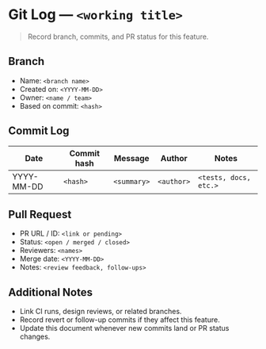 # Git Log — `<working title>`

> Record branch, commits, and PR status for this feature.

## Branch
- Name: `<branch name>`
- Created on: `<YYYY-MM-DD>`
- Owner: `<name / team>`
- Based on commit: `<hash>`

## Commit Log
| Date | Commit hash | Message | Author | Notes |
|------|-------------|---------|--------|-------|
| YYYY-MM-DD | `<hash>` | `<summary>` | `<author>` | `<tests, docs, etc.>` |

## Pull Request
- PR URL / ID: `<link or pending>`
- Status: `<open / merged / closed>`
- Reviewers: `<names>`
- Merge date: `<YYYY-MM-DD>`
- Notes: `<review feedback, follow-ups>`

## Additional Notes
- Link CI runs, design reviews, or related branches.
- Record revert or follow-up commits if they affect this feature.
- Update this document whenever new commits land or PR status changes.
